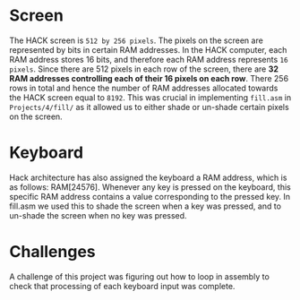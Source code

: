 # Screen

The HACK screen is `512 by 256 pixels`. The pixels on the screen are represented by bits in certain RAM addresses. In the HACK computer, each RAM address stores 16 bits, and therefore each RAM address represents `16 pixels`. Since there are 512 pixels in each row of the screen, there are **32 RAM addresses controlling each of their 16 pixels on each row**. There 256 rows in total and hence the number of RAM addresses allocated towards the HACK screen equal to `8192`. This was crucial in implementing `fill.asm` in `Projects/4/fill/` as it allowed us to either shade or un-shade certain pixels on the screen.

# Keyboard

Hack architecture has also assigned the keyboard a RAM address, which is as follows: RAM[24576]. Whenever any key is pressed on the keyboard, this specific RAM address contains a value corresponding to the pressed key. In fill.asm we used this to shade the screen when a key was pressed, and to un-shade the screen when no key was pressed.

# Challenges

A challenge of this project was figuring out how to loop in assembly to check that processing of each keyboard input was complete.